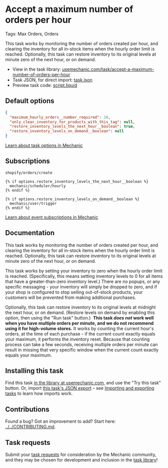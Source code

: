 # Accept a maximum number of orders per hour

Tags: Max Orders, Orders

This task works by monitoring the number of orders created per hour, and clearing the inventory for all in-stock items when the hourly order limit is reached. Optionally, this task can restore inventory to its original levels at minute zero of the next hour, or on demand.

* View in the task library: [usemechanic.com/task/accept-a-maximum-number-of-orders-per-hour](https://usemechanic.com/task/accept-a-maximum-number-of-orders-per-hour)
* Task JSON, for direct import: [task.json](../../tasks/accept-a-maximum-number-of-orders-per-hour.json)
* Preview task code: [script.liquid](./script.liquid)

## Default options

```json
{
  "maximum_hourly_orders__number_required": 10,
  "only_clear_inventory_for_products_with_this_tag": null,
  "restore_inventory_levels_the_next_hour__boolean": true,
  "restore_inventory_levels_on_demand__boolean": null
}
```

[Learn about task options in Mechanic](https://docs.usemechanic.com/article/471-task-options)

## Subscriptions

```liquid
shopify/orders/create

{% if options.restore_inventory_levels_the_next_hour__boolean %}
  mechanic/scheduler/hourly
{% endif %}

{% if options.restore_inventory_levels_on_demand__boolean %}
  mechanic/user/trigger
{% endif %}
```

[Learn about event subscriptions in Mechanic](https://docs.usemechanic.com/article/408-subscriptions)

## Documentation

This task works by monitoring the number of orders created per hour, and clearing the inventory for all in-stock items when the hourly order limit is reached. Optionally, this task can restore inventory to its original levels at minute zero of the next hour, or on demand.

This task works by setting your inventory to zero when the hourly order limit is reached. (Specifically, this means setting inventory levels to 0 for all items that have a greater-than-zero inventory level.) There are no popups, or any specific messaging - your inventory will simply be dropped to zero, and if your shop is configured to stop selling out-of-stock products, your customers will be prevented from making additional purchases.

Optionally, this task can restore inventory to its original levels at midnight the next hour, or on demand. (Restore levels on demand by enabling this option, then using the "Run task" button.)
​
**This task _does not_ work well when you have multiple orders per minute, and we do not recommend using it for high-volume stores.** It works by counting the current hour's orders, at the time of each purchase - if the current count exactly equals your maximum, it performs the inventory reset. Because that counting process can take a few seconds, receiving multiple orders per minute can result in missing that very specific window when the current count exactly equals your maximum.

## Installing this task

Find this task [in the library at usemechanic.com](https://usemechanic.com/task/accept-a-maximum-number-of-orders-per-hour), and use the "Try this task" button. Or, import [this task's JSON export](../../tasks/accept-a-maximum-number-of-orders-per-hour.json) – see [Importing and exporting tasks](https://docs.usemechanic.com/article/505-importing-and-exporting-tasks) to learn how imports work.

## Contributions

Found a bug? Got an improvement to add? Start here: [../../CONTRIBUTING.md](../../CONTRIBUTING.md).

## Task requests

Submit your [task requests](https://mechanic.canny.io/task-requests) for consideration by the Mechanic community, and they may be chosen for development and inclusion in the [task library](https://tasks.mechanic.dev/)!
